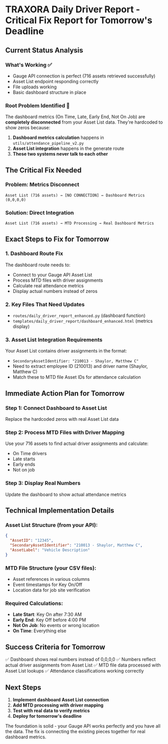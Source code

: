 # TRAXORA Daily Driver Report - Critical Fix Report for Tomorrow's Deadline

## Current Status Analysis

### What's Working ✅
- Gauge API connection is perfect (716 assets retrieved successfully)
- Asset List endpoint responding correctly
- File uploads working
- Basic dashboard structure in place

### Root Problem Identified 🎯
The dashboard metrics (On Time, Late, Early End, Not On Job) are **completely disconnected** from your Asset List data. They're hardcoded to show zeros because:

1. **Dashboard metrics calculation** happens in `utils/attendance_pipeline_v2.py` 
2. **Asset List integration** happens in the generate route
3. **These two systems never talk to each other**

## The Critical Fix Needed

### Problem: Metrics Disconnect
```
Asset List (716 assets) → [NO CONNECTION] ← Dashboard Metrics (0,0,0,0)
```

### Solution: Direct Integration
```
Asset List (716 assets) → MTD Processing → Real Dashboard Metrics
```

## Exact Steps to Fix for Tomorrow

### 1. Dashboard Route Fix
The dashboard route needs to:
- Connect to your Gauge API Asset List 
- Process MTD files with driver assignments
- Calculate real attendance metrics
- Display actual numbers instead of zeros

### 2. Key Files That Need Updates
- `routes/daily_driver_report_enhanced.py` (dashboard function)
- `templates/daily_driver_report/dashboard_enhanced.html` (metrics display)

### 3. Asset List Integration Requirements
Your Asset List contains driver assignments in the format:
- `SecondaryAssetIdentifier: "210013 - Shaylor, Matthew C"`
- Need to extract employee ID (210013) and driver name (Shaylor, Matthew C)
- Match these to MTD file Asset IDs for attendance calculation

## Immediate Action Plan for Tomorrow

### Step 1: Connect Dashboard to Asset List
Replace the hardcoded zeros with real Asset List data

### Step 2: Process MTD Files with Driver Mapping
Use your 716 assets to find actual driver assignments and calculate:
- On Time drivers
- Late starts  
- Early ends
- Not on job

### Step 3: Display Real Numbers
Update the dashboard to show actual attendance metrics

## Technical Implementation Details

### Asset List Structure (from your API):
```json
{
  "AssetID": "12345",
  "SecondaryAssetIdentifier": "210013 - Shaylor, Matthew C",
  "AssetLabel": "Vehicle Description"
}
```

### MTD File Structure (your CSV files):
- Asset references in various columns
- Event timestamps for Key On/Off
- Location data for job site verification

### Required Calculations:
- **Late Start**: Key On after 7:30 AM
- **Early End**: Key Off before 4:00 PM  
- **Not On Job**: No events or wrong location
- **On Time**: Everything else

## Success Criteria for Tomorrow

✅ Dashboard shows real numbers instead of 0,0,0,0
✅ Numbers reflect actual driver assignments from Asset List
✅ MTD file data processed with Asset List lookups
✅ Attendance classifications working correctly

## Next Steps

1. **Implement dashboard Asset List connection**
2. **Add MTD processing with driver mapping** 
3. **Test with real data to verify metrics**
4. **Deploy for tomorrow's deadline**

The foundation is solid - your Gauge API works perfectly and you have all the data. The fix is connecting the existing pieces together for real dashboard metrics.